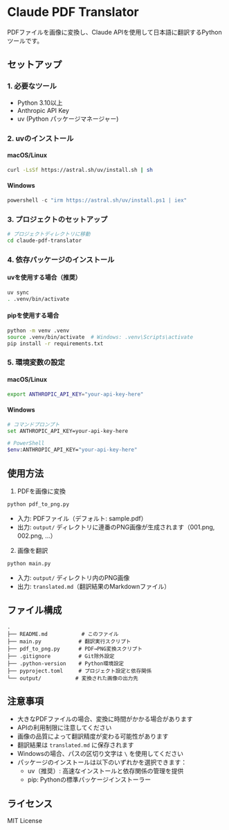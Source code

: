 # Claude PDF Translator

PDFファイルを画像に変換し、Claude APIを使用して日本語に翻訳するPythonツールです。

## セットアップ

### 1. 必要なツール

- Python 3.10以上
- Anthropic API Key
- uv (Python パッケージマネージャー)

### 2. uvのインストール

#### macOS/Linux
```bash
curl -LsSf https://astral.sh/uv/install.sh | sh
```

#### Windows
```powershell
powershell -c "irm https://astral.sh/uv/install.ps1 | iex"
```

### 3. プロジェクトのセットアップ

```bash
# プロジェクトディレクトリに移動
cd claude-pdf-translator
```

### 4. 依存パッケージのインストール

#### uvを使用する場合（推奨）
```bash
uv sync
. .venv/bin/activate
```

#### pipを使用する場合
```bash
python -m venv .venv
source .venv/bin/activate  # Windows: .venv\Scripts\activate
pip install -r requirements.txt
```

### 5. 環境変数の設定

#### macOS/Linux
```bash
export ANTHROPIC_API_KEY="your-api-key-here"
```

#### Windows
```bash
# コマンドプロンプト
set ANTHROPIC_API_KEY=your-api-key-here

# PowerShell
$env:ANTHROPIC_API_KEY="your-api-key-here"
```

## 使用方法

1. PDFを画像に変換

```bash
python pdf_to_png.py
```

- 入力: PDFファイル（デフォルト: sample.pdf）
- 出力: `output/` ディレクトリに連番のPNG画像が生成されます（001.png, 002.png, ...）

2. 画像を翻訳

```bash
python main.py
```

- 入力: `output/` ディレクトリ内のPNG画像
- 出力: `translated.md`（翻訳結果のMarkdownファイル）

## ファイル構成

```
.
├── README.md           # このファイル
├── main.py            # 翻訳実行スクリプト
├── pdf_to_png.py      # PDF→PNG変換スクリプト
├── .gitignore         # Git除外設定
├── .python-version    # Python環境設定
├── pyproject.toml     # プロジェクト設定と依存関係
└── output/           # 変換された画像の出力先
```

## 注意事項

- 大きなPDFファイルの場合、変換に時間がかかる場合があります
- APIの利用制限に注意してください
- 画像の品質によって翻訳精度が変わる可能性があります
- 翻訳結果は `translated.md` に保存されます
- Windowsの場合、パスの区切り文字は `\` を使用してください
- パッケージのインストールは以下のいずれかを選択できます：
  - uv（推奨）: 高速なインストールと依存関係の管理を提供
  - pip: Pythonの標準パッケージインストーラー

## ライセンス

MIT License
